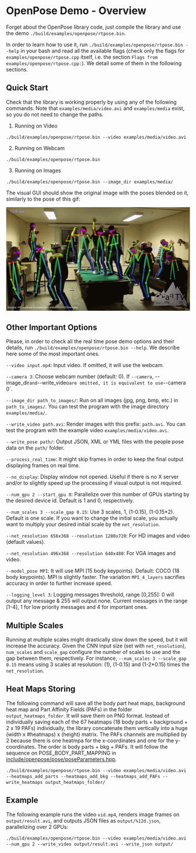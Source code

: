 OpenPose Demo - Overview
====================================

Forget about the OpenPose library code, just compile the library and use the demo `./build/examples/openpose/rtpose.bin`.

In order to learn how to use it, run `./build/examples/openpose/rtpose.bin --help` in your bash and read all the available flags (check only the flags for `examples/openpose/rtpose.cpp` itself, i.e. the section `Flags from examples/openpose/rtpose.cpp:`). We detail some of them in the following sections.

## Quick Start
Check that the library is working properly by using any of the following commands. Note that `examples/media/video.avi` and `examples/media` exist, so you do not need to change the paths.

1. Running on Video
```
./build/examples/openpose/rtpose.bin --video examples/media/video.avi
```

2. Running on Webcam
```
./build/examples/openpose/rtpose.bin
```

3. Running on Images
```
./build/examples/openpose/rtpose.bin --image_dir examples/media/
```

The visual GUI should show the original image with the poses blended on it, similarly to the pose of this gif:
<p align="center">
    <img src="media/shake.gif", width="720">
</p>



## Other Important Options
Please, in order to check all the real time pose demo options and their details, run `./build/examples/openpose/rtpose.bin --help`. We describe here some of the most important ones.

`--video input.mp4`: Input video. If omitted, it will use the webcam.

`--camera 3`: Choose webcam number (default: 0). If `--camera`, --image_dir` and `--write_video` are omitted, it is equivalent to use `--camera 0`.

`--image_dir path_to_images/`: Run on all images (jpg, png, bmp, etc.) in `path_to_images/`. You can test the program with the image directory `examples/media/`.

`--write_video path.avi`: Render images with this prefix: `path.avi`. You can test the program with the example video `examples/media/video.avi`.

`--write_pose path/`: Output JSON, XML or YML files with the people pose data on the `path/` folder.

`--process_real_time`: It might skip frames in order to keep the final output displaying frames on real time.

`--no_display`: Display window not opened. Useful if there is no X server and/or to slightly speed up the processing if visual output is not required.

`--num_gpu 2 --start_gpu 0`: Parallelize over this number of GPUs starting by the desired device id. Default is 1 and 0, respectively.

`--num_scales 3 --scale_gap 0.15`: Use 3 scales, 1, (1-0.15), (1-0.15*2). Default is one scale. If you want to change the initial scale, you actually want to multiply your desired initial scale by the `net_resolution`.

`--net_resolution 656x368 --resolution 1280x720`: For HD images and video (default values).

`--net_resolution 496x368 --resolution 640x480`: For VGA images and video.

`--model_pose MPI`: It will use MPI (15 body keypoints). Default: COCO (18 body keypoints). MPI is slightly faster. The variation `MPI_4_layers` sacrifies accuracy in order to further increase speed.

`--logging_level 3`: Logging messages threshold, range [0,255]: 0 will output any message & 255 will output none. Current messages in the range [1-4], 1 for low priority messages and 4 for important ones.

## Multiple Scales
Running at multiple scales might drastically slow down the speed, but it will increase the accuracy. Given the CNN input size (set with `net_resolution`), `num_scales` and `scale_gap` configure the number of scales to use and the gap between them, respectively. For instance, `--num_scales 3 --scale_gap 0.15` means using 3 scales at resolution: (1), (1-0.15) and (1-2*0.15) times the `net_resolution`.

## Heat Maps Storing
The following command will save all the body part heat maps, background heat map and Part Affinity Fields (PAFs) in the folder `output_heatmaps_folder`. It will save them on PNG format. Instead of individually saving each of the 67 heatmaps (18 body parts + background + 2 x 19 PAFs) individually, the library concatenate them vertically into a huge (width x #heatmaps) x (height) matrix. The PAFs channels are multiplied by 2 because there is one heatmpa for the x-coordinates and one for the y-coordinates. The order is body parts + bkg + PAFs. It will follow the sequence on POSE_BODY_PART_MAPPING in [include/openpose/pose/poseParameters.hpp](../include/openpose/pose/poseParameters.hpp).
```
./build/examples/openpose/rtpose.bin --video examples/media/video.avi --heatmaps_add_parts --heatmaps_add_bkg --heatmaps_add_PAFs --write_heatmaps output_heatmaps_folder/
```



## Example
The following example runs the video `vid.mp4`, renders image frames on `output/result.avi`, and outputs JSON files as `output/%12d.json`, parallelizing over 2 GPUs:
```
./build/examples/openpose/rtpose.bin --video examples/media/video.avi --num_gpu 2 --write_video output/result.avi --write_json output/
```
